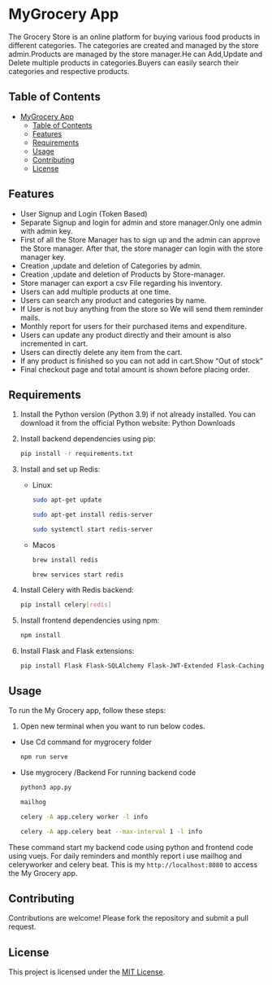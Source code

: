 # MyGrocery App

The Grocery Store is an online platform for buying various food products in different categories. The categories are created and managed by the store admin.Products are managed by the store manager.He can Add,Update and Delete multiple products in categories.Buyers can easily search their categories and respective products.

## Table of Contents

- [ MyGrocery App](#my-grocery-app)
  - [Table of Contents](#table-of-contents)
  - [Features](#features)
  - [Requirements](#requirements)
  - [Usage](#usage)
  - [Contributing](#contributing)
  - [License](#license)

## Features

- User Signup and Login (Token Based)
- Separate Signup and login for admin and store manager.Only one admin with admin key.
- First of all the Store Manager has to  sign up and the admin can approve the Store manager. After that, the store manager can login with the store manager key.
- Creation ,update and deletion of Categories by admin.
- Creation ,update and deletion of Products by Store-manager.
- Store manager can export a csv File regarding his inventory.
- Users can add multiple products at one time.
- Users can search any product and categories by name.
- If User is not buy anything from the store so We will send them reminder mails.
- Monthly report for users for their purchased items and expenditure.
- Users can update any product directly and their amount is also incremented in cart.
- Users can directly delete any item from the cart.
- If any product is finished so you can not add in cart.Show “Out of stock”
- Final checkout page and total amount is shown before placing order.


## Requirements
1. Install the Python version (Python 3.9) if not already installed. You can download it from the official Python website: Python Downloads

2. Install backend dependencies using pip:
    ```sh
    pip install -r requirements.txt
    ```
3. Install and set up Redis:
   * Linux:
  
        ```sh
        sudo apt-get update
        ```

        ```sh
        sudo apt-get install redis-server
        ```

        ```sh
        sudo systemctl start redis-server
        ```
   * Macos
            
        ```sh
        brew install redis
        ```

        ```brew services start redis```
4. Install Celery with Redis backend:
    
    ```sh
    pip install celery[redis]
    ```
5. Install frontend dependencies using npm:
    
    ```sh
    npm install
    ```

6. Install Flask and Flask extensions:

    ```sh
    pip install Flask Flask-SQLAlchemy Flask-JWT-Extended Flask-Caching Flask-Cors
    ```
## Usage

To run the My Grocery app, follow these steps:

1. Open new terminal when you want to run below codes.
 * Use Cd command for mygrocery folder
     ```sh
    npm run serve
    ```
* Use mygrocery /Backend For running backend code
    
    ```sh
    python3 app.py
    ```

    ```sh
   mailhog
    ```
    
    ```sh
   celery -A app.celery worker -l info
    ```
    ```sh
    celery -A app.celery beat --max-interval 1 -l info
    ```

These command start my backend code using python and frontend code using vuejs.
For daily reminders and monthly report  i use mailhog and celeryworker and celery beat.
This is my `http://localhost:8080` to access the My Grocery app.


## Contributing

Contributions are welcome! Please fork the repository and submit a pull request.

## License

This project is licensed under the [MIT License](LICENSE).
